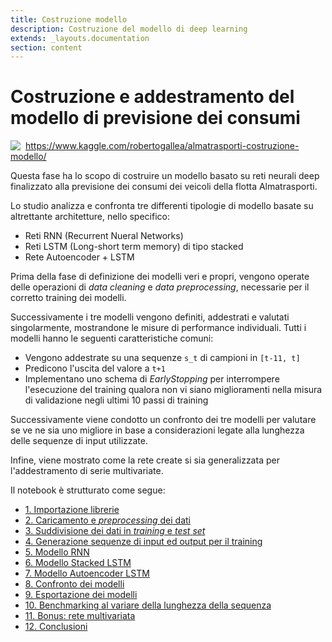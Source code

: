 ```yaml
---
title: Costruzione modello
description: Costruzione del modello di deep learning
extends: _layouts.documentation
section: content
---
```


# Costruzione e addestramento del modello di previsione dei consumi

<img style="float: left; margin:auto; margin-right: 8px;" src="/assets/img/kaggle_32x32.png"><a href="https://www.kaggle.com/robertogallea/almatrasporti-costruzione-modello/" target="_blank">https://www.kaggle.com/robertogallea/almatrasporti-costruzione-modello/</a>

Questa fase ha lo scopo di costruire un modello basato su reti neurali deep finalizzato alla previsione dei consumi dei veicoli della flotta Almatrasporti.

Lo studio analizza e confronta tre differenti tipologie di modello basate su altrettante architetture, nello specifico:

- Reti RNN (Recurrent Nueral Networks)
- Reti LSTM (Long-short term memory) di tipo stacked
- Rete Autoencoder + LSTM

Prima della fase di definizione dei modelli veri e propri, vengono operate delle operazioni di *data cleaning* e  *data preprocessing*, necessarie per il corretto training dei modelli.

Successivamente i tre modelli vengono definiti, addestrati e valutati singolarmente, mostrandone le misure di performance individuali. Tutti i modelli hanno le seguenti caratteristiche comuni:

- Vengono addestrate su una sequenze `s_t` di campioni in `[t-11, t]`
- Predicono l'uscita del valore a `t+1`
- Implementano uno schema di _EarlyStopping_ per interrompere l'esecuzione del training qualora non vi siano miglioramenti nella misura di validazione negli ultimi 10 passi di training

Successivamente viene condotto un confronto dei tre modelli per valutare se ve ne sia uno migliore in base a considerazioni legate alla lunghezza delle sequenze di input utilizzate.

Infine, viene mostrato come la rete create si sia generalizzata per l'addestramento di serie multivariate.

Il notebook è strutturato come segue:

* [1. Importazione librerie](#1) <br>
* [2. Caricamento e *preprocessing* dei dati](#2) <br>
* [3. Suddivisione dei dati in *training* e *test* *set*](#3) <br>
* [4. Generazione sequenze di input ed output per il training](#4) <br>
* [5. Modello RNN](#5) <br>
* [6. Modello Stacked LSTM](#6) <br>
* [7. Modello Autoencoder LSTM](#7) <br>
* [8. Confronto dei modelli](#8) <br>
* [9. Esportazione dei modelli](#9) <br>
* [10. Benchmarking al variare della lunghezza della sequenza](#10) <br>
* [11. Bonus: rete multivariata](#11) <br>
* [12. Conclusioni](#12) <br>
